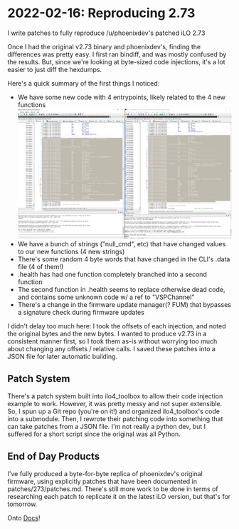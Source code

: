 # 2022-02-16: Reproducing 2.73
I write patches to fully reproduce /u/phoenixdev's patched iLO 2.73

Once I had the original v2.73 binary and phoenixdev's, finding the differences was pretty easy. I first ran bindiff, and was mostly confused by the results. But, since we're looking at byte-sized code injections, it's a lot easier to just diff the hexdumps.

Here's a quick summary of the first things I noticed:
- We have some new code with 4 entrypoints, likely related to the 4 new functions
![New function entrypoints](img/new-function-entrypoints.png)
- We have a bunch of strings ("null_cmd", etc) that have changed values to our new functions (4 new strings)
- There's some random 4 byte words that have changed in the CLI's .data file (4 of them!)
- .health has had one function completely branched into a second function
- The second function in .health seems to replace otherwise dead code, and contains some unknown code w/ a ref to "VSPChannel"
- There's a change in the firmware update manager(? FUM) that bypasses a signature check during firmware updates

I didn't delay too much here: I took the offsets of each injection, and noted the original bytes and the new bytes. I wanted to produce v2.73 in a consistent manner first, so I took them as-is without worrying too much about changing any offsets / relative calls. I saved these patches into a JSON file for later automatic building.

## Patch System
There's a patch system built into ilo4_toolbox to allow their code injection example to work. However, it was pretty messy and not super extensible. So, I spun up a Git repo (you're on it!) and organized ilo4_toolbox's code into a submodule. Then, I rewrote their patching code into something that can take patches from a JSON file. I'm not really a python dev, but I suffered for a short script since the original was all Python.

## End of Day Products
I've fully produced a byte-for-byte replica of phoenixdev's original firmware, using explicitly patches that have been documented in patches/273/patches.md. There's still more work to be done in terms of researching each patch to replicate it on the latest iLO version, but that's for tomorrow.

Onto [Docs](2022-02-17-docs.md)!
